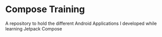 # Compose Training
 
A repository to hold the different Android Applications I developed while learning Jetpack Compose